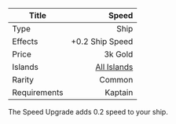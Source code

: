 |Title      | Speed       
|-|-:
|Type       | Ship                    
|Effects    |  +0.2 Ship Speed
|Price      | 3k Gold    
|Islands    | [All Islands](/islands.md)        
|Rarity     | Common                      
|Requirements| Kaptain

The Speed Upgrade adds 0.2 speed to your ship. 

